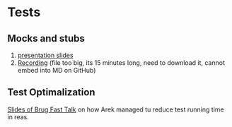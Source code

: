 # Tests

## Mocks and stubs

1. [presentation slides](https://docs.google.com/presentation/d/19QPqneYCh7N8UDo-dmFSTulsxHQfrYd2/edit#slide=id.p2)
2. [Recording](recordings/mock_and_stub_pres.mp4) (file too big, its 15 minutes long, need to download it, cannot embed into MD on GitHub)


## Test Optimalization

[Slides of Brug Fast Talk](https://docs.google.com/presentation/d/1jMUm6ARMf6z_bW3ut3iPlKKh_SQByxQw/edit?usp=sharing&ouid=106840446490469286018&rtpof=true&sd=true) on how Arek managed tu reduce test running time in reas.
